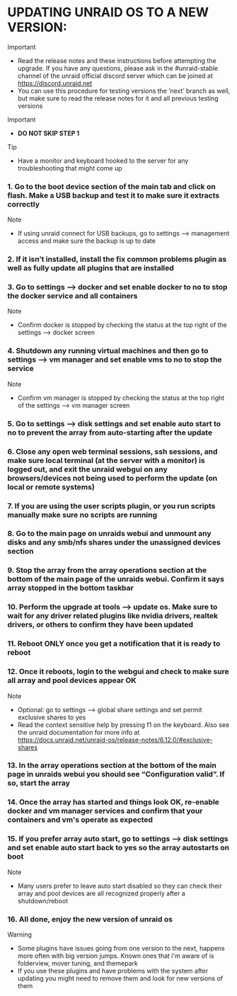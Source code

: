 # UPDATING UNRAID OS TO A NEW VERSION: 

> [!IMPORTANT]
> - Read the release notes and these instructions before attempting the upgrade. If you have any questions, please ask in the #unraid-stable channel of the unraid official discord server which can be joined at https://discord.unraid.net
> - You can use this procedure for testing versions the ’next’ branch as well, but make sure to read the release notes for it and all previous testing versions

> [!IMPORTANT]
> - **DO NOT SKIP STEP 1**

> [!TIP]
> - Have a monitor and keyboard hooked to the server for any troubleshooting that might come up

### 1. **Go to the boot device section of the main tab and click on flash. Make a USB backup and test it to make sure it extracts correctly**
  > [!NOTE]
  > - If using unraid connect for USB backups, go to settings —> management access and make sure the backup is up to date
### 2. If it isn’t installed, install the fix common problems plugin as well as fully update all plugins that are installed
### 3. Go to settings —> docker and set enable docker to no to stop the docker service and all containers
  > [!NOTE]
  > - Confirm docker is stopped by checking the status at the top right of the settings —> docker screen
### 4. Shutdown any running virtual machines and then go to settings —> vm manager and set enable vms to no to stop the service
  > [!NOTE]
  > - Confirm vm manager is stopped by checking the status at the top right of the settings —> vm manager screen
### 5. Go to settings —> disk settings and set enable auto start to no to prevent the array from auto-starting after the update
### 6. Close any open web terminal sessions, ssh sessions, and make sure local terminal (at the server with a monitor) is logged out, and exit the unraid webgui on any browsers/devices not being used to perform the update (on local or remote systems)
### 7. If you are using the user scripts plugin, or you run scripts manually make sure no scripts are running
### 8. Go to the main page on unraids webui and unmount any disks and any smb/nfs shares under the unassigned devices section
### 9. Stop the array from the array operations section at the bottom of the main page of the unraids webui. Confirm it says array stopped in the bottom taskbar
### 10. Perform the upgrade at tools —> update os. Make sure to wait for any driver related plugins like nvidia drivers, realtek drivers, or others to confirm they have been updated
### 11. Reboot ONLY once you get a notification that it is ready to reboot
### 12. Once it reboots, login to the webgui and check to make sure all array and pool devices appear OK
  > [!NOTE]
  > - Optional: go to settings —> global share settings and set permit exclusive shares to yes
  > - Read the context sensitive help by pressing f1 on the keyboard. Also see the unraid documentation for more info at
  https://docs.unraid.net/unraid-os/release-notes/6.12.0/#exclusive-shares
### 13. In the array operations section at the bottom of the main page in unraids webui you should see “Configuration valid”. If so, start the array
### 14. Once the array has started and things look OK, re-enable docker and vm manager services and confirm that your containers and vm's operate as expected
### 15. If you prefer array auto start, go to settings —> disk settings and set enable auto start back to yes so the array autostarts on boot
  > [!NOTE]
  > - Many users prefer to leave auto start disabled so they can check their array and pool devices are all recognized properly after a shutdown/reboot
### 16. All done, enjoy the new version of unraid os
  > [!WARNING]
  > - Some plugins have issues going from one version to the next, happens more often with big version jumps. Known ones that i'm aware of is folderview, mover tuning, and themepark
  > - If you use these plugins and have problems with the system after updating you might need to remove them and look for new versions of them